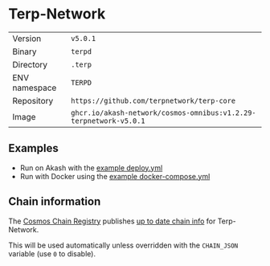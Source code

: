 # Terp-Network

| | |
|---|---|
|Version|`v5.0.1`|
|Binary|`terpd`|
|Directory|`.terp`|
|ENV namespace|`TERPD`|
|Repository|`https://github.com/terpnetwork/terp-core`|
|Image|`ghcr.io/akash-network/cosmos-omnibus:v1.2.29-terpnetwork-v5.0.1`|

## Examples

- Run on Akash with the [example deploy.yml](./deploy.yml)
- Run with Docker using the [example docker-compose.yml](./docker-compose.yml)

## Chain information

The [Cosmos Chain Registry](https://github.com/cosmos/chain-registry) publishes [up to date chain info](https://raw.githubusercontent.com/cosmos/chain-registry/master/terpnetwork/chain.json) for Terp-Network.

This will be used automatically unless overridden with the `CHAIN_JSON` variable (use `0` to disable).
